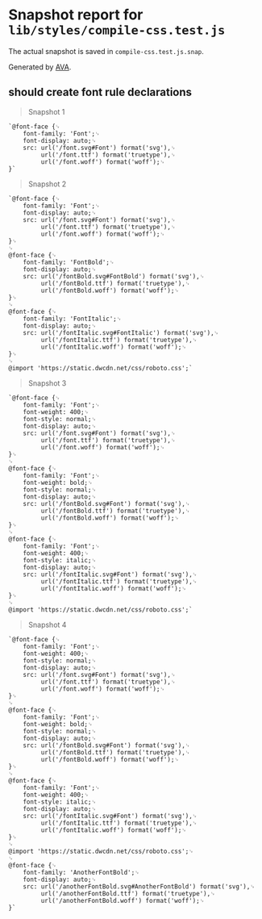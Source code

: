 # Snapshot report for `lib/styles/compile-css.test.js`

The actual snapshot is saved in `compile-css.test.js.snap`.

Generated by [AVA](https://avajs.dev).

## should create font rule declarations

> Snapshot 1

    `@font-face {␊
        font-family: 'Font';␊
        font-display: auto;␊
        src: url('/font.svg#Font') format('svg'),␊
    		 url('/font.ttf') format('truetype'),␊
    		 url('/font.woff') format('woff');␊
    }`

> Snapshot 2

    `@font-face {␊
        font-family: 'Font';␊
        font-display: auto;␊
        src: url('/font.svg#Font') format('svg'),␊
    		 url('/font.ttf') format('truetype'),␊
    		 url('/font.woff') format('woff');␊
    }␊
    ␊
    @font-face {␊
        font-family: 'FontBold';␊
        font-display: auto;␊
        src: url('/fontBold.svg#FontBold') format('svg'),␊
    		 url('/fontBold.ttf') format('truetype'),␊
    		 url('/fontBold.woff') format('woff');␊
    }␊
    ␊
    @font-face {␊
        font-family: 'FontItalic';␊
        font-display: auto;␊
        src: url('/fontItalic.svg#FontItalic') format('svg'),␊
    		 url('/fontItalic.ttf') format('truetype'),␊
    		 url('/fontItalic.woff') format('woff');␊
    }␊
    ␊
    @import 'https://static.dwcdn.net/css/roboto.css';`

> Snapshot 3

    `@font-face {␊
        font-family: 'Font';␊
        font-weight: 400;␊
    	font-style: normal;␊
    	font-display: auto;␊
        src: url('/font.svg#Font') format('svg'),␊
    		 url('/font.ttf') format('truetype'),␊
    		 url('/font.woff') format('woff');␊
    }␊
    ␊
    @font-face {␊
        font-family: 'Font';␊
        font-weight: bold;␊
    	font-style: normal;␊
    	font-display: auto;␊
        src: url('/fontBold.svg#Font') format('svg'),␊
    		 url('/fontBold.ttf') format('truetype'),␊
    		 url('/fontBold.woff') format('woff');␊
    }␊
    ␊
    @font-face {␊
        font-family: 'Font';␊
        font-weight: 400;␊
    	font-style: italic;␊
    	font-display: auto;␊
        src: url('/fontItalic.svg#Font') format('svg'),␊
    		 url('/fontItalic.ttf') format('truetype'),␊
    		 url('/fontItalic.woff') format('woff');␊
    }␊
    ␊
    @import 'https://static.dwcdn.net/css/roboto.css';`

> Snapshot 4

    `@font-face {␊
        font-family: 'Font';␊
        font-weight: 400;␊
    	font-style: normal;␊
    	font-display: auto;␊
        src: url('/font.svg#Font') format('svg'),␊
    		 url('/font.ttf') format('truetype'),␊
    		 url('/font.woff') format('woff');␊
    }␊
    ␊
    @font-face {␊
        font-family: 'Font';␊
        font-weight: bold;␊
    	font-style: normal;␊
    	font-display: auto;␊
        src: url('/fontBold.svg#Font') format('svg'),␊
    		 url('/fontBold.ttf') format('truetype'),␊
    		 url('/fontBold.woff') format('woff');␊
    }␊
    ␊
    @font-face {␊
        font-family: 'Font';␊
        font-weight: 400;␊
    	font-style: italic;␊
    	font-display: auto;␊
        src: url('/fontItalic.svg#Font') format('svg'),␊
    		 url('/fontItalic.ttf') format('truetype'),␊
    		 url('/fontItalic.woff') format('woff');␊
    }␊
    ␊
    @import 'https://static.dwcdn.net/css/roboto.css';␊
    ␊
    @font-face {␊
        font-family: 'AnotherFontBold';␊
        font-display: auto;␊
        src: url('/anotherFontBold.svg#AnotherFontBold') format('svg'),␊
    		 url('/anotherFontBold.ttf') format('truetype'),␊
    		 url('/anotherFontBold.woff') format('woff');␊
    }`
